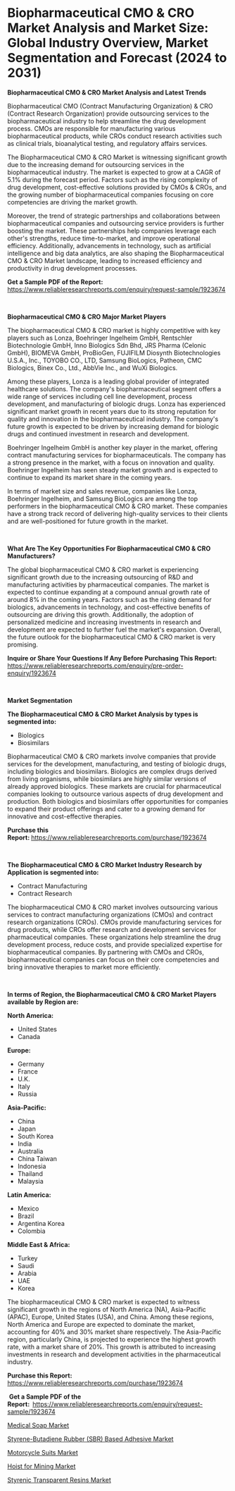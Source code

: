 <p><h1>Biopharmaceutical CMO & CRO Market Analysis and Market Size: Global Industry Overview, Market Segmentation and Forecast (2024 to 2031)</h1></p><p><strong>Biopharmaceutical CMO & CRO Market Analysis and Latest Trends</strong></p>
<p><p>Biopharmaceutical CMO (Contract Manufacturing Organization) & CRO (Contract Research Organization) provide outsourcing services to the biopharmaceutical industry to help streamline the drug development process. CMOs are responsible for manufacturing various biopharmaceutical products, while CROs conduct research activities such as clinical trials, bioanalytical testing, and regulatory affairs services.</p><p>The Biopharmaceutical CMO & CRO Market is witnessing significant growth due to the increasing demand for outsourcing services in the biopharmaceutical industry. The market is expected to grow at a CAGR of 5.1% during the forecast period. Factors such as the rising complexity of drug development, cost-effective solutions provided by CMOs & CROs, and the growing number of biopharmaceutical companies focusing on core competencies are driving the market growth.</p><p>Moreover, the trend of strategic partnerships and collaborations between biopharmaceutical companies and outsourcing service providers is further boosting the market. These partnerships help companies leverage each other's strengths, reduce time-to-market, and improve operational efficiency. Additionally, advancements in technology, such as artificial intelligence and big data analytics, are also shaping the Biopharmaceutical CMO & CRO Market landscape, leading to increased efficiency and productivity in drug development processes.</p></p>
<p><strong>Get a Sample PDF of the Report:&nbsp;</strong> <a href="https://www.reliableresearchreports.com/enquiry/request-sample/1923674">https://www.reliableresearchreports.com/enquiry/request-sample/1923674</a></p>
<p>&nbsp;</p>
<p><strong>Biopharmaceutical CMO & CRO Major Market Players</strong></p>
<p><p>The biopharmaceutical CMO & CRO market is highly competitive with key players such as Lonza, Boehringer Ingelheim GmbH, Rentschler Biotechnologie GmbH, Inno Biologics Sdn Bhd, JRS Pharma (Celonic GmbH), BIOMEVA GmbH, ProBioGen, FUJIFILM Diosynth Biotechnologies U.S.A., Inc., TOYOBO CO., LTD, Samsung BioLogics, Patheon, CMC Biologics, Binex Co., Ltd., AbbVie Inc., and WuXi Biologics.</p><p>Among these players, Lonza is a leading global provider of integrated healthcare solutions. The company's biopharmaceutical segment offers a wide range of services including cell line development, process development, and manufacturing of biologic drugs. Lonza has experienced significant market growth in recent years due to its strong reputation for quality and innovation in the biopharmaceutical industry. The company's future growth is expected to be driven by increasing demand for biologic drugs and continued investment in research and development.</p><p>Boehringer Ingelheim GmbH is another key player in the market, offering contract manufacturing services for biopharmaceuticals. The company has a strong presence in the market, with a focus on innovation and quality. Boehringer Ingelheim has seen steady market growth and is expected to continue to expand its market share in the coming years.</p><p>In terms of market size and sales revenue, companies like Lonza, Boehringer Ingelheim, and Samsung BioLogics are among the top performers in the biopharmaceutical CMO & CRO market. These companies have a strong track record of delivering high-quality services to their clients and are well-positioned for future growth in the market.</p></p>
<p>&nbsp;</p>
<p><strong>What Are The Key Opportunities For Biopharmaceutical CMO & CRO Manufacturers?</strong></p>
<p><p>The global biopharmaceutical CMO & CRO market is experiencing significant growth due to the increasing outsourcing of R&D and manufacturing activities by pharmaceutical companies. The market is expected to continue expanding at a compound annual growth rate of around 8% in the coming years. Factors such as the rising demand for biologics, advancements in technology, and cost-effective benefits of outsourcing are driving this growth. Additionally, the adoption of personalized medicine and increasing investments in research and development are expected to further fuel the market's expansion. Overall, the future outlook for the biopharmaceutical CMO & CRO market is very promising.</p></p>
<p><strong>Inquire or Share Your Questions If Any Before Purchasing This Report:</strong> <a href="https://www.reliableresearchreports.com/enquiry/pre-order-enquiry/1923674">https://www.reliableresearchreports.com/enquiry/pre-order-enquiry/1923674</a></p>
<p>&nbsp;</p>
<p><strong>Market Segmentation</strong></p>
<p><strong>The Biopharmaceutical CMO & CRO Market Analysis by types is segmented into:</strong></p>
<p><ul><li>Biologics</li><li>Biosimilars</li></ul></p>
<p><p>Biopharmaceutical CMO & CRO markets involve companies that provide services for the development, manufacturing, and testing of biologic drugs, including biologics and biosimilars. Biologics are complex drugs derived from living organisms, while biosimilars are highly similar versions of already approved biologics. These markets are crucial for pharmaceutical companies looking to outsource various aspects of drug development and production. Both biologics and biosimilars offer opportunities for companies to expand their product offerings and cater to a growing demand for innovative and cost-effective therapies.</p></p>
<p><strong>Purchase this Report:&nbsp;</strong><a href="https://www.reliableresearchreports.com/purchase/1923674">https://www.reliableresearchreports.com/purchase/1923674</a></p>
<p>&nbsp;</p>
<p><strong>The Biopharmaceutical CMO & CRO Market Industry Research by Application is segmented into:</strong></p>
<p><ul><li>Contract Manufacturing</li><li>Contract Research</li></ul></p>
<p><p>The biopharmaceutical CMO & CRO market involves outsourcing various services to contract manufacturing organizations (CMOs) and contract research organizations (CROs). CMOs provide manufacturing services for drug products, while CROs offer research and development services for pharmaceutical companies. These organizations help streamline the drug development process, reduce costs, and provide specialized expertise for biopharmaceutical companies. By partnering with CMOs and CROs, biopharmaceutical companies can focus on their core competencies and bring innovative therapies to market more efficiently.</p></p>
<p>&nbsp;</p>
<p><strong>In terms of Region, the Biopharmaceutical CMO & CRO Market Players available by Region are:</strong></p>
<p>
    <p> <strong> North America: </strong>
        <ul>
            <li>United States</li>
            <li>Canada</li>
        </ul>
        </p> 
    <p> <strong> Europe: </strong>
        <ul>
            <li>Germany</li>
            <li>France</li>
            <li>U.K.</li>
            <li>Italy</li>
            <li>Russia</li>
        </ul>
        </p> 
    <p> <strong> Asia-Pacific: </strong>
        <ul>
            <li>China</li>
            <li>Japan</li>
            <li>South Korea</li>
            <li>India</li>
            <li>Australia</li>
            <li>China Taiwan</li>
            <li>Indonesia</li>
            <li>Thailand</li>
            <li>Malaysia</li>
        </ul>
        </p> 
    <p> <strong> Latin America: </strong>
        <ul>
            <li>Mexico</li>
            <li>Brazil</li>
            <li>Argentina Korea</li>
            <li>Colombia</li>
        </ul>
        </p> 
    <p> <strong> Middle East & Africa: </strong>
        <ul>
            <li>Turkey</li>
            <li>Saudi</li>
            <li>Arabia</li>
            <li>UAE</li>
            <li>Korea</li>
        </ul>
    </p>
    </p>
<p><p>The biopharmaceutical CMO & CRO market is expected to witness significant growth in the regions of North America (NA), Asia-Pacific (APAC), Europe, United States (USA), and China. Among these regions, North America and Europe are expected to dominate the market, accounting for 40% and 30% market share respectively. The Asia-Pacific region, particularly China, is projected to experience the highest growth rate, with a market share of 20%. This growth is attributed to increasing investments in research and development activities in the pharmaceutical industry.</p></p>
<p><strong>Purchase this Report: </strong><a href="https://www.reliableresearchreports.com/purchase/1923674">https://www.reliableresearchreports.com/purchase/1923674</a></p>
<p>&nbsp;<strong>Get a Sample PDF of the Report:&nbsp;&nbsp;</strong><a href="https://www.reliableresearchreports.com/enquiry/request-sample/1923674">https://www.reliableresearchreports.com/enquiry/request-sample/1923674</a></p>
<p><strong></strong></p>
<p><p><a href="https://view.publitas.com/reportprime-1/medical-soap-market-growth-market-trends-covid-19-impact-and-forecasts-for-period-from-2024-2031/">Medical Soap Market</a></p><p><a href="https://simplistic-meeting-7ee.notion.site/Styrene-Butadiene-Rubber-SBR-Based-Adhesive-Market-Offers-Provide-Insightful-Data-for-the-Time-Per-87d27ae2c0be469eb7806c8d96faaa44">Styrene-Butadiene Rubber (SBR) Based Adhesive Market</a></p><p><a href="https://view.publitas.com/reportprime-1/motorcycle-suits-market-challenges-opportunities-and-growth-drivers-and-major-market-players-forecasted-for-period-from-2024-2031/">Motorcycle Suits Market</a></p><p><a href="https://skillful-vermicelli-b89.notion.site/Hoist-for-Mining-Market-Growth-Market-Trends-COVID-19-Impact-and-Forecasts-for-period-from-2024--839c0a1b265f4119a82503747f879e60">Hoist for Mining Market</a></p><p><a href="https://eight-handstand-8fb.notion.site/Styrenic-Transparent-Resins-Market-Share-Market-New-Trends-Analysis-Report-By-Type-By-Application-76d2c53661bf413792438efd68142212">Styrenic Transparent Resins Market</a></p></p>